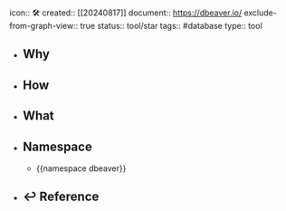 icon:: 🛠
created:: [[20240817]]
document:: https://dbeaver.io/
exclude-from-graph-view:: true
status:: tool/star
tags:: #database 
type:: tool

- ## Why
- ## How
- ## What
- ## Namespace
  - {{namespace dbeaver}}
- ## ↩ Reference